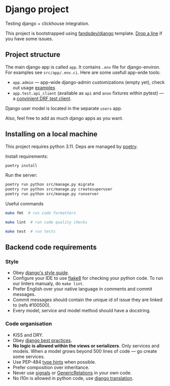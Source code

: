 # Django project

Testing django + clickhouse integration.


This project is bootstrapped using [fandsdev/django](http://github.com/fandsdev/django) template. [Drop a line](https://github.com/fandsdev/django/issues) if you have some issues.

## Project structure

The main django app is called `app`. It contains `.env` file for django-environ. For examples see `src/app/.env.ci`. Here are some usefull app-wide tools:

* `app.admin` — app-wide django-admin customizations (empty yet), check out usage [examples](https://github.com/fandsdev/django/tree/master/%7B%7Bcookiecutter.name%7D%7D/src/app/admin)
* `app.test.api_client` (available as `api` and `anon` fixtures within pytest) — a [convinient DRF test client](https://github.com/fandsdev/django/blob/master/%7B%7Bcookiecutter.name%7D%7D/src/users/tests/tests_whoami.py#L6-L16).

Django user model is located in the separate `users` app.

Also, feel free to add as much django apps as you want.

## Installing on a local machine

This project requires python 3.11. Deps are managed by [poetry](https://python-poetry.org).

Install requirements:

```bash
poetry install
```

Run the server:

```bash
poetry run python src/manage.py migrate
poetry run python src/manage.py createsuperuser
poetry run python src/manage.py runserver
```

Useful commands

```bash
make fmt  # run code formatters

make lint  # run code quality checks

make test  # run tests
```

## Backend code requirements

### Style

* Obey [django's style guide](https://docs.djangoproject.com/en/dev/internals/contributing/writing-code/coding-style/#model-style).
* Configure your IDE to use [flake8](https://pypi.python.org/pypi/flake8) for checking your python code. To run our linters manualy, do `make lint`.
* Prefer English over your native language in comments and commit messages.
* Commit messages should contain the unique id of issue they are linked to (refs #100500).
* Every model, service and model method should have a docstring.

### Code organisation

* KISS and DRY.
* Obey [django best practices](http://django-best-practices.readthedocs.io/en/latest/index.html).
* **No logic is allowed within the views or serializers**. Only services and models. When a model grows beyond 500 lines of code — go create some services.
* Use PEP-484 [type hints](https://www.python.org/dev/peps/pep-0484/) when possible.
* Prefer composition over inheritance.
* Never use [signals](https://docs.djangoproject.com/en/dev/topics/signals/) or [GenericRelations](https://docs.djangoproject.com/en/dev/ref/contrib/contenttypes/) in your own code.
* No l10n is allowed in python code, use [django translation](https://docs.djangoproject.com/en/dev/topics/i18n/translation/).
